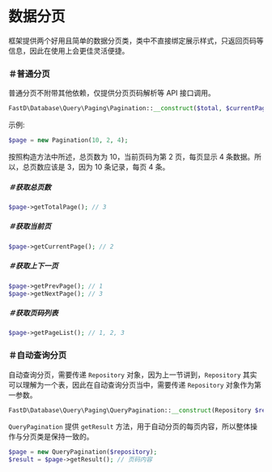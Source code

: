 # 数据分页

框架提供两个好用且简单的数据分页类，类中不直接绑定展示样式，只返回页码等信息，因此在使用上会更佳灵活便捷。

### ＃普通分页

普通分页不附带其他依赖，仅提供分页页码解析等 API 接口调用。

```php
FastD\Database\Query\Paging\Pagination::__construct($total, $currentPage = 1, $showList = 25, $showPage = 5);
```

示例: 

```php
$page = new Pagination(10, 2, 4);
```

按照构造方法中所述，总页数为 10，当前页码为第 2 页，每页显示 4 条数据。所以，总页数应该是 3，因为 10 条记录，每页 4 条。

##### ＃获取总页数

```php
$page->getTotalPage(); // 3
```

##### ＃获取当前页

```php
$page->getCurrentPage(); // 2
```

##### ＃获取上下一页

```php
$page->getPrevPage(); // 1
$page->getNextPage(); // 3
```

##### ＃获取页码列表

```php
$page->getPageList(); // 1, 2, 3
```

### ＃自动查询分页

自动查询分页，需要传递 `Repository` 对象，因为上一节讲到，`Repository` 其实可以理解为一个表，因此在自动查询分页当中，需要传递 `Repository` 对象作为第一参数。

```php
FastD\Database\Query\Paging\QueryPagination::__construct(Repository $repository, $currentPage = 1, $showList = 25, $showPage = 5)
```

`QueryPagination` 提供 `getResult` 方法，用于自动分页的每页内容，所以整体操作与分页类是保持一致的。

```php
$page = new QueryPagination($repository);
$result = $page->getResult(); // 页码内容
```